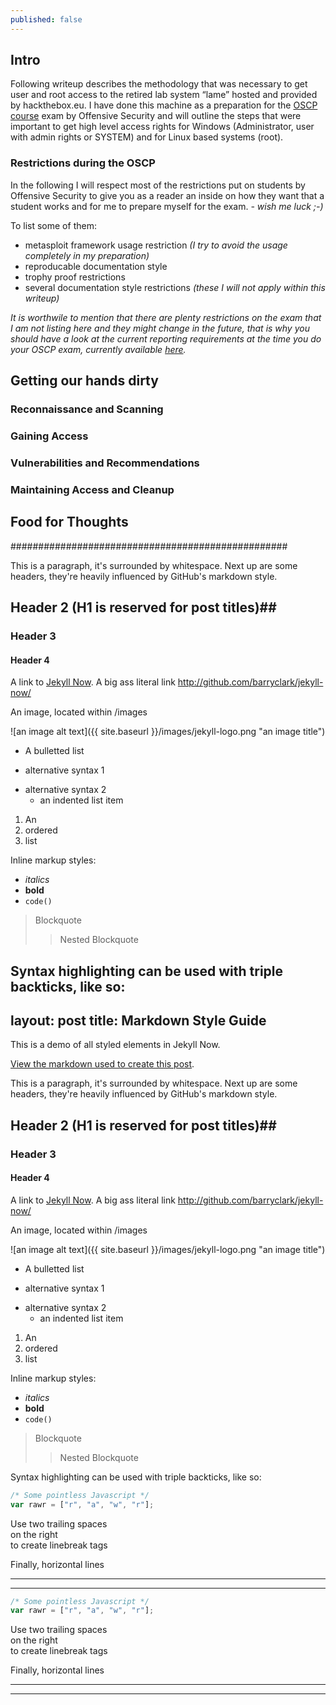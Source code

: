 ```yaml
---
published: false
---
```

## Intro

Following writeup describes the methodology that was necessary to get user and root access to the retired lab system “lame” hosted and provided by hackthebox.eu.
I have done this machine as a preparation for the [OSCP course](https://www.offensive-security.com/pwk-oscp/) exam by Offensive Security and will outline the steps that were important to get high level access rights for Windows (Administrator, user with admin rights or SYSTEM) and for Linux based systems (root).

### Restrictions during the OSCP

In the following I will respect most of the restrictions put on students by Offensive Security to give you as a reader an inside on how they want that a student works and for me to prepare myself for the exam. _- wish me luck ;-)_

To list some of them:

* metasploit framework usage restriction _(I try to avoid the usage completely in my preparation)_
* reproducable documentation style 
* trophy proof restrictions
* several documentation style restrictions _(these I will not apply within this writeup)_ 

_It is worthwile to mention that there are plenty restrictions on the exam that I am not listing here and they might change in the future, that is why you should have a look at the current reporting requirements at the time you do your OSCP exam, currently available [here](https://help.offensive-security.com/hc/en-us/articles/360040165632)._

## Getting our hands dirty

### Reconnaissance and Scanning
### Gaining Access
### Vulnerabilities and Recommendations
### Maintaining Access and Cleanup

## Food for Thoughts



##################################################

This is a paragraph, it's surrounded by whitespace. Next up are some headers, they're heavily influenced by GitHub's markdown style.

## Header 2 (H1 is reserved for post titles)##

### Header 3

#### Header 4

A link to [Jekyll Now](http://github.com/barryclark/jekyll-now/). A big ass literal link <http://github.com/barryclark/jekyll-now/>

An image, located within /images

![an image alt text]({{ site.baseurl }}/images/jekyll-logo.png "an image title")

* A bulletted list
- alternative syntax 1
+ alternative syntax 2
  - an indented list item

1. An
2. ordered
3. list

Inline markup styles:

- _italics_
- **bold**
- `code()`

> Blockquote
>> Nested Blockquote

Syntax highlighting can be used with triple backticks, like so:
---
layout: post
title: Markdown Style Guide
---

This is a demo of all styled elements in Jekyll Now.

[View the markdown used to create this post](https://raw.githubusercontent.com/barryclark/www.jekyllnow.com/gh-pages/_posts/2014-6-19-Markdown-Style-Guide.md).

This is a paragraph, it's surrounded by whitespace. Next up are some headers, they're heavily influenced by GitHub's markdown style.

## Header 2 (H1 is reserved for post titles)##

### Header 3

#### Header 4

A link to [Jekyll Now](http://github.com/barryclark/jekyll-now/). A big ass literal link <http://github.com/barryclark/jekyll-now/>

An image, located within /images

![an image alt text]({{ site.baseurl }}/images/jekyll-logo.png "an image title")

* A bulletted list
- alternative syntax 1
+ alternative syntax 2
  - an indented list item

1. An
2. ordered
3. list

Inline markup styles:

- _italics_
- **bold**
- `code()`

> Blockquote
>> Nested Blockquote

Syntax highlighting can be used with triple backticks, like so:

```javascript
/* Some pointless Javascript */
var rawr = ["r", "a", "w", "r"];
```

Use two trailing spaces  
on the right  
to create linebreak tags  

Finally, horizontal lines

----
****
```javascript
/* Some pointless Javascript */
var rawr = ["r", "a", "w", "r"];
```

Use two trailing spaces  
on the right  
to create linebreak tags  

Finally, horizontal lines

----
****
